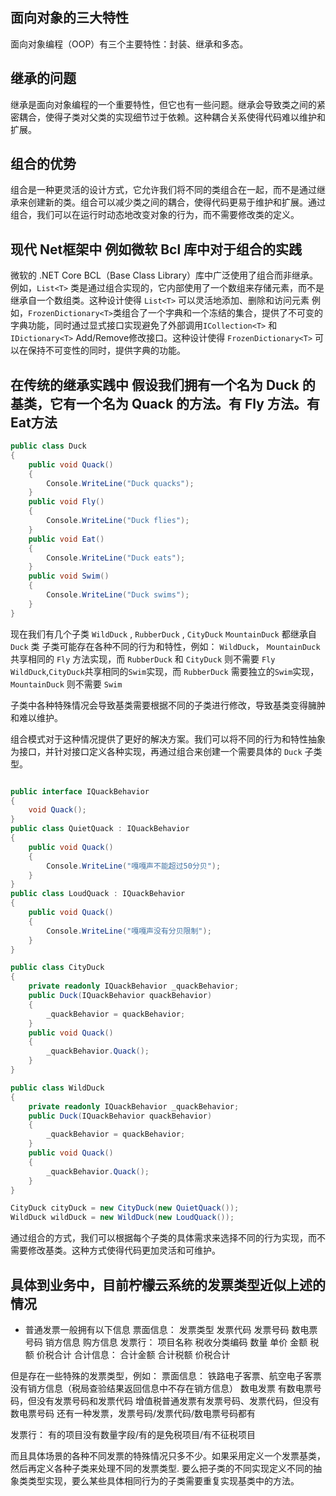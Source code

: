 ## 面向对象的三大特性
面向对象编程（OOP）有三个主要特性：封装、继承和多态。

## 继承的问题
继承是面向对象编程的一个重要特性，但它也有一些问题。继承会导致类之间的紧密耦合，使得子类对父类的实现细节过于依赖。这种耦合关系使得代码难以维护和扩展。

## 组合的优势
组合是一种更灵活的设计方式，它允许我们将不同的类组合在一起，而不是通过继承来创建新的类。组合可以减少类之间的耦合，使得代码更易于维护和扩展。通过组合，我们可以在运行时动态地改变对象的行为，而不需要修改类的定义。

## 现代 Net框架中 例如微软 Bcl 库中对于组合的实践
微软的 .NET Core BCL（Base Class Library）库中广泛使用了组合而非继承。
例如，`List<T>` 类是通过组合实现的，它内部使用了一个数组来存储元素，而不是继承自一个数组类。这种设计使得 `List<T>` 可以灵活地添加、删除和访问元素
例如，`FrozenDictionary<T>`类组合了一个字典和一个冻结的集合，提供了不可变的字典功能，同时通过显式接口实现避免了外部调用`ICollection<T>` 和 `IDictionary<T>` Add/Remove修改接口。这种设计使得 `FrozenDictionary<T>` 可以在保持不可变性的同时，提供字典的功能。

## 在传统的继承实践中 假设我们拥有一个名为 Duck 的基类，它有一个名为 Quack 的方法。有 Fly 方法。有Eat方法
```csharp
public class Duck
{
	public void Quack()
	{
		Console.WriteLine("Duck quacks");
	}
	public void Fly()
	{
		Console.WriteLine("Duck flies");
	}
	public void Eat()
	{
		Console.WriteLine("Duck eats");
	}
	public void Swim()
	{
		Console.WriteLine("Duck swims");
	}
}
```


现在我们有几个子类 `WildDuck` , `RubberDuck` , `CityDuck` `MountainDuck` 都继承自 `Duck` 类
子类可能存在各种不同的行为和特性，例如：
`WildDuck`， `MountainDuck`共享相同的 `Fly` 方法实现，而 `RubberDuck` 和 `CityDuck` 则不需要 `Fly` 
`WildDuck`,`CityDuck`共享相同的`Swim`实现，而 `RubberDuck` 需要独立的`Swim`实现， `MountainDuck` 则不需要 `Swim`


子类中各种特殊情况会导致基类需要根据不同的子类进行修改，导致基类变得臃肿和难以维护。

组合模式对于这种情况提供了更好的解决方案。我们可以将不同的行为和特性抽象为接口，并针对接口定义各种实现，再通过组合来创建一个需要具体的 `Duck` 子类型。



```csharp

public interface IQuackBehavior
{
	void Quack();
}
public class QuietQuack : IQuackBehavior
{
	public void Quack()
	{
		Console.WriteLine("嘎嘎声不能超过50分贝");
	}
}
public class LoudQuack : IQuackBehavior
{
	public void Quack()
	{
		Console.WriteLine("嘎嘎声没有分贝限制");
	}
}

public class CityDuck
{
	private readonly IQuackBehavior _quackBehavior;
	public Duck(IQuackBehavior quackBehavior)
	{
		_quackBehavior = quackBehavior;
	}
	public void Quack()
	{
		_quackBehavior.Quack();
	}
}

public class WildDuck
{
	private readonly IQuackBehavior _quackBehavior;
	public Duck(IQuackBehavior quackBehavior)
	{
		_quackBehavior = quackBehavior;
	}
	public void Quack()
	{
		_quackBehavior.Quack();
	}
}

CityDuck cityDuck = new CityDuck(new QuietQuack());
WildDuck wildDuck = new WildDuck(new LoudQuack());
```

通过组合的方式，我们可以根据每个子类的具体需求来选择不同的行为实现，而不需要修改基类。这种方式使得代码更加灵活和可维护。

## 具体到业务中，目前柠檬云系统的发票类型近似上述的情况

- 普通发票一般拥有以下信息
	票面信息：
		发票类型
		发票代码
		发票号码
		数电票号码
		销方信息
		购方信息
	发票行：
		项目名称
		税收分类编码
		数量
		单价
		金额
		税额
		价税合计
	合计信息：
		合计金额
		合计税额
		价税合计
	
但是存在一些特殊的发票类型，例如：
票面信息：
	铁路电子客票、航空电子客票没有销方信息（税局查验结果返回信息中不存在销方信息）
	数电发票 有数电票号码，但没有发票号码和发票代码
	增值税普通发票有发票号码、发票代码，但没有数电票号码
	还有一种发票，发票号码/发票代码/数电票号码都有

发票行：
	有的项目没有数量字段/有的是免税项目/有不征税项目

而且具体场景的各种不同发票的特殊情况只多不少。如果采用定义一个发票基类，然后再定义各种子类来处理不同的发票类型.
要么把子类的不同实现定义不同的抽象类类型实现，要么某些具体相同行为的子类需要重复实现基类中的方法。
		